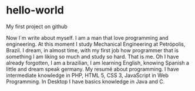 # hello-world
My first project on github

Now I´m write about myself. I am a man that love programming and engineering. At this moment I study Mechanical Engineering at Petrópolis, Brazil. I dream, in almost time, with my first job how programmer that is something I am liking so much and study so hard. That is me. Oh I have already forgotten, I am a brazilian, I am learning English, knowing Spanish a little and dream speak germany.
My resumé about programming. I have intermediate knowledge in PHP, HTML 5, CSS 3, JavaScript in Web Programming. In Desktop I have basics knowledge in Java and C.
